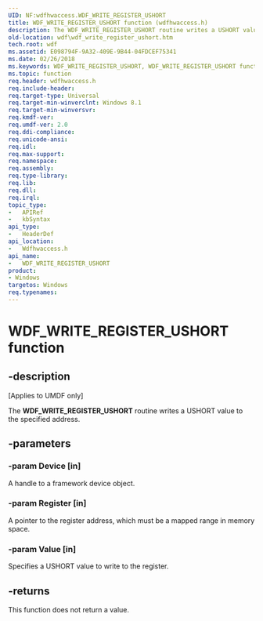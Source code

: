 ```yaml
---
UID: NF:wdfhwaccess.WDF_WRITE_REGISTER_USHORT
title: WDF_WRITE_REGISTER_USHORT function (wdfhwaccess.h)
description: The WDF_WRITE_REGISTER_USHORT routine writes a USHORT value to the specified address.
old-location: wdf\wdf_write_register_ushort.htm
tech.root: wdf
ms.assetid: E098794F-9A32-409E-9B44-04FDCEF75341
ms.date: 02/26/2018
ms.keywords: WDF_WRITE_REGISTER_USHORT, WDF_WRITE_REGISTER_USHORT function, wdf.wdf_write_register_ushort, wdfhwaccess/WDF_WRITE_REGISTER_USHORT
ms.topic: function
req.header: wdfhwaccess.h
req.include-header: 
req.target-type: Universal
req.target-min-winverclnt: Windows 8.1
req.target-min-winversvr: 
req.kmdf-ver: 
req.umdf-ver: 2.0
req.ddi-compliance: 
req.unicode-ansi: 
req.idl: 
req.max-support: 
req.namespace: 
req.assembly: 
req.type-library: 
req.lib: 
req.dll: 
req.irql: 
topic_type:
-	APIRef
-	kbSyntax
api_type:
-	HeaderDef
api_location:
-	Wdfhwaccess.h
api_name:
-	WDF_WRITE_REGISTER_USHORT
product:
- Windows
targetos: Windows
req.typenames: 
---
```


# WDF_WRITE_REGISTER_USHORT function


## -description


<p class="CCE_Message">[Applies to UMDF only]</p>

The <b>WDF_WRITE_REGISTER_USHORT</b> routine writes a USHORT value to the specified address.


## -parameters




### -param Device [in]

A handle to a framework device object.


### -param Register [in]

A pointer to the register address, which must be a mapped range in memory space.


### -param Value [in]

Specifies a USHORT value to write to the register.


## -returns



This function does not return a value.



